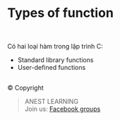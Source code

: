 # Types of function

<br />

Có hai loại hàm trong lập trình C:

- Standard library functions
- User-defined functions


##  

© Copyright
> ANEST LEARNING  
> Join us: [Facebook groups](https://www.facebook.com/groups/anest.learning/)
